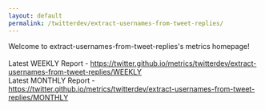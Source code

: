 ```yaml
---
layout: default
permalink: /twitterdev/extract-usernames-from-tweet-replies/
---
```

Welcome to extract-usernames-from-tweet-replies's metrics homepage!
<br><br>
Latest WEEKLY Report - <a href="https://twitter.github.io/metrics/twitterdev/extract-usernames-from-tweet-replies/WEEKLY">https://twitter.github.io/metrics/twitterdev/extract-usernames-from-tweet-replies/WEEKLY</a>
<br>
Latest MONTHLY Report - <a href="https://twitter.github.io/metrics/twitterdev/extract-usernames-from-tweet-replies/MONTHLY">https://twitter.github.io/metrics/twitterdev/extract-usernames-from-tweet-replies/MONTHLY</a>
<br>
